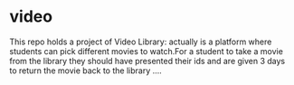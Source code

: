 # video
This repo holds a project of Video Library: actually is a platform where students can pick different movies to watch.For a student to take a movie from the library they should have presented their ids and are given 3 days to return the movie back to the library ….
